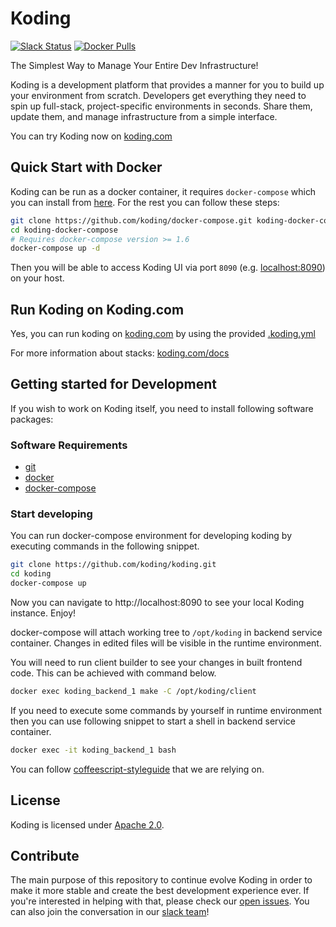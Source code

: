 # Koding

[![Slack Status](http://cebeci.koding.com/slackin/badge.svg)](https://cebeci.koding.com/slackin/)
[![Docker Pulls](https://img.shields.io/docker/pulls/koding/koding.svg?maxAge=2592000)](https://hub.docker.com/r/koding/koding/)

The Simplest Way to Manage Your Entire Dev Infrastructure!

Koding is a development platform that provides a manner for you to build up your
environment from scratch. Developers get everything they need to spin up
full-stack, project-specific environments in seconds. Share them, update them,
and manage infrastructure from a simple interface.

You can try Koding now on [koding.com](https://www.koding.com)

## Quick Start with Docker

Koding can be run as a docker container, it requires `docker-compose` which
you can install from [here](https://docs.docker.com/compose/install/). For the
rest you can follow these steps:

```bash
git clone https://github.com/koding/docker-compose.git koding-docker-compose
cd koding-docker-compose
# Requires docker-compose version >= 1.6
docker-compose up -d
```

Then you will be able to access Koding UI via port `8090` (e.g. [localhost:8090](http://localhost:8090)) on your host.

## Run Koding on Koding.com

Yes, you can run koding on [koding.com](https://www.koding.com) by using
the provided [.koding.yml](https://github.com/koding/koding/blob/master/.koding.yml)

For more information about stacks: [koding.com/docs](https://www.koding.com/docs/creating-an-aws-stack)

## Getting started for Development

If you wish to work on Koding itself, you need to install following software
packages:

### Software Requirements

- [git](https://git-scm.com)
- [docker](https://www.docker.com)
- [docker-compose](https://www.docker.com/products/docker-compose)

### Start developing

You can run docker-compose environment for developing koding by
executing commands in the following snippet.

```bash
git clone https://github.com/koding/koding.git
cd koding
docker-compose up
```

Now you can navigate to http://localhost:8090 to see your local Koding
instance. Enjoy!

docker-compose will attach working tree to `/opt/koding` in backend
service container.  Changes in edited files will be visible in the
runtime environment.

You will need to run client builder to see your changes in built
frontend code. This can be achieved with command below.

```bash
docker exec koding_backend_1 make -C /opt/koding/client
```

If you need to execute some commands by yourself in runtime
environment then you can use following snippet to start a shell in
backend service container.

```bash
docker exec -it koding_backend_1 bash
```

You can follow [coffeescript-styleguide](https://github.com/koding/styleguide-coffeescript)
that we are relying on.

## License

Koding is licensed under [Apache 2.0](https://github.com/koding/koding/blob/master/LICENSE).

## Contribute

The main purpose of this repository to continue evolve Koding in order to make it more
stable and create the best development experience ever. If you're interested
in helping with that, please check our [open
issues](https://github.com/koding/koding/issues). You can also join the
conversation in our [slack team]!

[slack team]: http://cebeci.koding.com/slackin/
